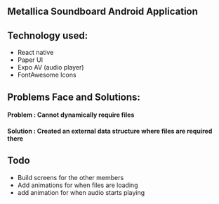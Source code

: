 ## Metallica Soundboard Android Application

<h2>Technology used: </h2>

 * React native
 * Paper UI
 * Expo AV (audio player)
 * FontAwesome Icons

<h2>Problems Face and Solutions: </h2>

 <h4>Problem : Cannot dynamically require files</h4>
 <h4>Solution : Created an external data structure where files are required there</h4>

<h2>Todo</h2>

 * Build screens for the other members
 * Add animations for when files are loading
 * add animation for when audio starts playing